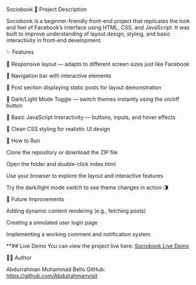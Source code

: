Sociobook
🧩 Project Description

Sociobook is a beginner-friendly front-end project that replicates the look and feel of Facebook’s interface using HTML, CSS, and JavaScript.
It was built to improve understanding of layout design, styling, and basic interactivity in front-end development.

✨ Features

📱 Responsive layout — adapts to different screen sizes just like Facebook

🧭 Navigation bar with interactive elements

📰 Post section displaying static posts for layout demonstration

🎨 Dark/Light Mode Toggle — switch themes instantly using the on/off button

💬 Basic JavaScript Interactivity — buttons, inputs, and hover effects

💅 Clean CSS styling for realistic UI design


🚀 How to Run

Clone the repository or download the ZIP file

Open the folder and double-click index.html

Use your browser to explore the layout and interactive features

Try the dark/light mode switch to see theme changes in action 🌗

🔧 Future Improvements

Adding dynamic content rendering (e.g., fetching posts)

Creating a simulated user login page

Implementing a working comment and notification system

**## Live Demo You can view the project live here: [Sociobook Live Demo](https://Abdulrahmanvisit.github.io/Sociobook/)

👨‍💻 Author

Abdurrahman Muhammad Bello
GitHub: https://github.com/Abdulrahmanvisit
